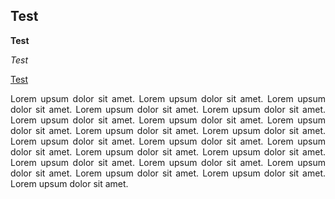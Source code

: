 ## Test

**Test**

*Test*

[Test](Test.ru)

<p align="justify">
Lorem upsum dolor sit amet. Lorem upsum dolor sit amet. Lorem upsum dolor sit amet. Lorem upsum dolor sit amet. Lorem upsum dolor sit amet. Lorem upsum dolor sit amet. Lorem upsum dolor sit amet. Lorem upsum dolor sit amet. Lorem upsum dolor sit amet. Lorem upsum dolor sit amet. Lorem upsum dolor sit amet. Lorem upsum dolor sit amet. Lorem upsum dolor sit amet. Lorem upsum dolor sit amet. Lorem upsum dolor sit amet. Lorem upsum dolor sit amet. Lorem upsum dolor sit amet. Lorem upsum dolor sit amet. Lorem upsum dolor sit amet. Lorem upsum dolor sit amet. Lorem upsum dolor sit amet. 
</p>
